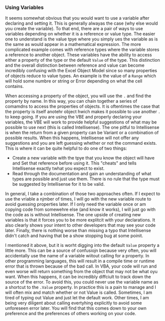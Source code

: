 ### Using Variables

It seems somewhat obvious that you would want to use a variable after declaring and setting it. This is generally alwayas the case (why else would you create the variable). To that end, there are a pair of ways to use variables depending on whether it is a reference or value type. The easier one to understand is the value tpye where you simply ues the variable as is the same as would appear in a mathematical expression. The more complicated example comes with reference types where the variable stores a reference to another object. These variables have the ability to access either a property of the type or the default `Value` of the type. This distinction and the overall distinction between reference and value can become incredibly confusing with the Excel Object Model since so many properties of objects reduce to value types. An example is the value of a `Range` which will hold some numbre or string or Error depending on what the cell contains.

When accessing a property of the object, you will use the `.` and find the property by name. In this way, you can chain together a series of comamdns to access the properties of objects. It is oftentimes the case that the property is itself anotehr object hwich makes it possible to use another `.` to keep going. If you are using the VBE and properly declaring your variables, the VBE will work to provide helpful suggestions of what may be possible to use next (this is called Intellisense). The one pitful to Intellisense is when the return from a given property can be Variant or a combination of possible results. When this happens, Intellisense will not offer any suggestions and you are left guessing whether or not the command exists. This is where it can be quite helpful to do one of two things:

- Create a new variable with the tpye that you know the object will have and Set that reference before using it. This "cheats" and tells Intellisense exactly twhat you expect to exist.
- Read through the documentation and gain an understanding of what types are possible and just use them. There is no rule that the type must be suggested by Intellisense for it to be valid.

In general, I take a combination of those two approaches often. If I expect to use the vriable a njmber of times, I will go with the new variable route to avoid guessing properties later. If I only need the variable once or am copying code from somewehre else (and know it works), I will just go with the code as is without Intellisense. The one upside of creating new variables is that it forces you to be more explitcit with your declarations. It also clearly shows your intent to other developers that may see your code later. Finally, there is nothing worse than missing a typo that Intellisense didn't catch and having that be a show stopping bug at some poinit.

I mentioned it above, but it is worht digging into the default `Value` property a little more. This can be a source of confusiojn because very often, you will accidentally use the name of a variable wiitout calling for a property. In other programming languages, this will result in a compile time or runtime error that is thrown because of the bad call. In VBA, your code will run and even worse will return something from the object that may not be what oyu want. When this happens, it can be incredibly diffciult to track down the source of the error. To avoid this, you could never use the variable name as a shortcut to the `.Value` property. In practice this is a pain to manage and I will often mix and match whether or not Value is called. Sometimes, I am tired of typing out Value and just let the default work. Other times, I am being very diligent about calling evertyhing explicitly to avoid some unforeseen error later. You will find that this comes down to your own preference and the preferences of others working on your code.
